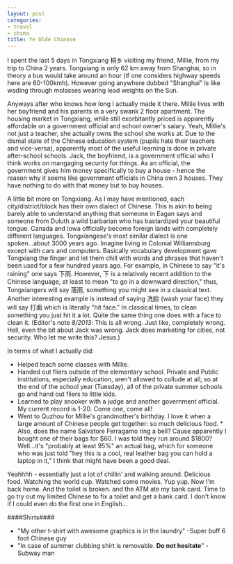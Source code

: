 ```yaml
---
layout: post
categories:
- travel
- china
title: Ye Olde Chinese
---
```

I spent the last 5 days in Tongxiang 桐乡 visiting my friend, Millie, from my trip to China 2 years. Tongxiang is only 62 km away from Shanghai, so in theory a bus would take around an hour (if one considers highway speeds here are 60-100kmh). However going anywhere dubbed "Shanghai" is like wading through molasses wearing lead weights on the Sun.

Anyways after who knows how long I actually made it there. Millie lives with her boyfriend and his parents in a very swank 2 floor apartment. The housing market in Tongxiang, while still exorbitantly priced is apparently affordable on a government official and school owner's salary. Yeah, Millie's not just a teacher, she actually owns the school she works at. Due to the dismal state of the Chinese education system (pupils hate their teachers and vice-versa), apparently most of the useful learning is done in private after-school schools. Jack, the boyfriend, is a government official who I think works on mangaging security for things. As an official, the government gives him money specifically to buy a house - hence the reason why it seems like government officials in China own 3 houses. They have nothing to do with that money but to buy houses.
<!-- more -->
A little bit more on Tongxiang. As I may have mentioned, each city/district/block has their own dialect of Chinese. This is akin to being barely able to understand anything that someone in Eagan says and someone from Duluth a wild barbarian who has bastardized your beautiful tongue. Canada and Iowa officially become foreign lands with completely different languages. Tongxiangese's most similar dialect is one spoken...about 3000 years ago. Imagine living in Colonial Williamsburg except with cars and computers. Basically vocabulary development gave Tongxiang the finger and let them chill with words and phrases that haven't been used for a few hundred years ago. For example, in Chinese to say "it's raining" one says 下雨. However, 下 is a relatively recent addition to the Chinese language, at least to mean "to go in a downward direction," thus, Tongxiangers will say 落雨, something you might see in a classical text. Another interesting example is instead of saying 洗脸 (wash your face) they will say 打面 which is literally "hit face." In classical times, to clean something you just hit it a lot. Quite the same thing one does with a face to clean it. (Editor's note *8/2013*: This is all wrong.  Just like, completely wrong.  Hell, even the bit about Jack was wrong. Jack does marketing for cities, not security. Who let me write this? Jesus.)

In terms of what I actually did:

* Helped teach some classes with Millie. 
* Handed out fliers outside of the elementary school. Private and Public institutions, especially education, aren't allowed to collude at all, so at the end of the school year (Tuesday), all of the private summer schools go and hand out fliers to little kids. 
* Learned to play snooker with a judge and another government official. My current record is 1-20. Come one, come all! 
* Went to Quzhou for Millie's grandmother's birthday. I love it when a large amount of Chinese people get together: so much delicious food. * Also, does the name Salvatore Ferragamo ring a bell? Cause apparently I bought one of their bags for $60. I was told they run around $1800? Well...it's "probably at least 95%" an actual bag, which for someone who was just told "hey this is a cool, real leather bag you can hold a laptop in it," I think that might have been a good deal.

Yeahhhh - essentially just a lot of chillin' and walking around. Delicious food. Watching the world cup. Watched some movies. Yup yup. Now I'm back home. And the toilet is broken. and the ATM ate my bank card. Time to go try out my limited Chinese to fix a toilet and get a bank card. I don't know if I could even do the first one in English...

####Shirts####
*  "My other t-shirt with awesome graphics is in the laundry" -Super buff 6 foot Chinese guy
* "In case of summer clubbing shirt is removable. **Do not hesitate**" -Subway man